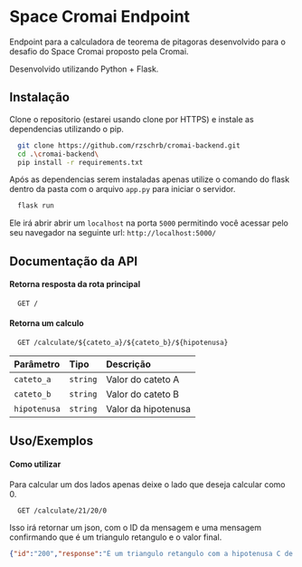 
# Space Cromai Endpoint

Endpoint para a calculadora de teorema de pitagoras desenvolvido para o desafio do Space Cromai proposto pela Cromai.

Desenvolvido utilizando Python + Flask.

## Instalação

Clone o repositorio (estarei usando clone por HTTPS) e instale as dependencias utilizando o pip.

```bash
  git clone https://github.com/rzschrb/cromai-backend.git
  cd .\cromai-backend\
  pip install -r requirements.txt
```

Após as dependencias serem instaladas apenas utilize o comando do flask dentro da pasta com o arquivo `app.py` para iniciar o servidor.

```bash
  flask run
```

Ele irá abrir abrir um `localhost` na porta `5000` permitindo você acessar pelo seu navegador na seguinte url: `http://localhost:5000/`
    
## Documentação da API

#### Retorna resposta da rota principal

```http
  GET /
```

#### Retorna um calculo

```http
  GET /calculate/${cateto_a}/${cateto_b}/${hipotenusa}
```

| Parâmetro   | Tipo       | Descrição                                   |
| :---------- | :--------- | :------------------------------------------ |
| `cateto_a`      | `string` | Valor do cateto A |
| `cateto_b`      | `string` | Valor do cateto B |
| `hipotenusa`      | `string` | Valor da hipotenusa|


## Uso/Exemplos

#### Como utilizar

Para calcular um dos lados apenas deixe o lado que deseja calcular como 0.

```http
  GET /calculate/21/20/0
```

Isso irá retornar um json, com o ID da mensagem e uma mensagem confirmando que é um triangulo retangulo e o valor final.

```json
{"id":"200","response":"É um triangulo retangulo com a hipotenusa C de: 29.00"}
```

